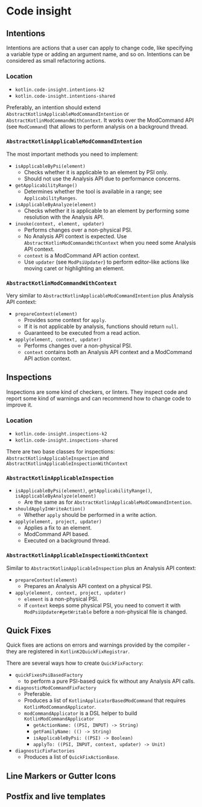 # Code insight

## Intentions

Intentions are actions that a user can apply to change code, like specifying a variable type or adding an argument name, and so on.
Intentions can be considered as small refactoring actions.

### Location
- `kotlin.code-insight.intentions-k2`
- `kotlin.code-insight.intentions-shared`

Preferably, an intention should extend `AbstractKotlinApplicableModCommandIntention` or `AbstractKotlinModCommandWithContext`.
It works over the ModCommand API (see `ModCommand`) that allows to perform analysis on a background thread.

### `AbstractKotlinApplicableModCommandIntention`
The most important methods you need to implement:
- `isApplicableByPsi(element)`
    - Checks whether it is applicable to an element by PSI only.
    - Should not use the Analysis API due to performance concerns.
- `getApplicabilityRange()`
    - Determines whether the tool is available in a range; see `ApplicabilityRanges`.
- `isApplicableByAnalyze(element)`
    - Checks whether it is applicable to an element by performing some resolution with the Analysis API.
- `invoke(context, element, updater)`
    - Performs changes over a non-physical PSI.
    - No Analysis API context is expected. Use `AbstractKotlinModCommandWithContext` when you need some Analysis API context.
    - `context` is a ModCommand API action context.
    - Use `updater` (see `ModPsiUpdater`) to perform editor-like actions like moving caret or highlighting an element.

### `AbstractKotlinModCommandWithContext`
Very similar to `AbstractKotlinApplicableModCommandIntention` plus Analysis API context:
- `prepareContext(element)`
    - Provides some context for `apply`.
    - If it is not applicable by analysis, functions should return `null`.
    - Guaranteed to be executed from a read action.
- `apply(element, context, updater)`
    - Performs changes over a non-physical PSI.
    - `context` contains both an Analysis API context and a ModCommand API action context.

## Inspections

Inspections are some kind of checkers, or linters.
They inspect code and report some kind of warnings and can recommend how to change code to improve it.

### Location
- `kotlin.code-insight.inspections-k2`
- `kotlin.code-insight.inspections-shared`

There are two base classes for inspections: `AbstractKotlinApplicableInspection` and `AbstractKotlinApplicableInspectionWithContext`

### `AbstractKotlinApplicableInspection`
- `isApplicableByPsi(element)`, `getApplicabilityRange()`, `isApplicableByAnalyze(element)`
    - Are the same as for `AbstractKotlinApplicableModCommandIntention`.
- `shouldApplyInWriteAction()`
    - Whether `apply` should be performed in a write action.
- `apply(element, project, updater)`
    - Applies a fix to an element.
    - ModCommand API based.
    - Executed on a background thread.

### `AbstractKotlinApplicableInspectionWithContext`
Similar to `AbstractKotlinApplicableInspection` plus an Analysis API context:
- `prepareContext(element)`
    - Prepares an Analysis API context on a physical PSI.
- `apply(element, context, project, updater)`
    - `element` is a non-physical PSI.
    - if `context` keeps some physical PSI, you need to convert it with `ModPsiUpdater#getWritable` before a non-physical file is changed.

## Quick Fixes
Quick fixes are actions on errors and warnings provided by the compiler - they are registered in `KotlinK2QuickFixRegistrar`.

There are several ways how to create `QuickFixFactory`:
- `quickFixesPsiBasedFactory`
    - to perform a pure PSI-based quick fix without any Analysis API calls.
- `diagnosticModCommandFixFactory`
    - Preferable.
    - Produces a list of `KotlinApplicatorBasedModCommand` that requires `KotlinModCommandApplicator`.
    - `modCommandApplicator` is a DSL helper to build `KotlinModCommandApplicator`
        - `getActionName: ((PSI, INPUT) -> String)`
        - `getFamilyName: (() -> String)`
        - `isApplicableByPsi: ((PSI) -> Boolean)`
        - `applyTo: ((PSI, INPUT, context, updater) -> Unit)`
- `diagnosticFixFactories`
    - Produces a list of `QuickFixActionBase`.

## Line Markers or Gutter Icons

## Postfix and live templates